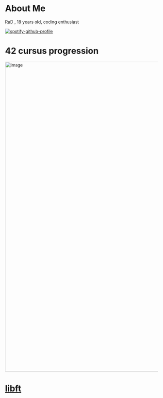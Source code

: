 # About Me

RaD , 18 years old,  coding enthusiast

[![spotify-github-profile](https://spotify-github-profile.vercel.app/api/view?uid=lwhrds21ba75kf3arfmadg4s7&cover_image=true&theme=default&show_offline=true&background_color=121212&interchange=true)](https://github.com/kittinan/spotify-github-profile)

# 42 cursus progression 

<img width="1021" alt="image" src="https://github.com/totallyrad1/totallyrad1/assets/67210558/610c9061-f83f-431b-85c2-b8ffe53091e1">

# [libft](other_file.md)

